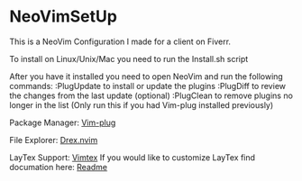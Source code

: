# NeoVimSetUp
This is a NeoVim Configuration I made for a client on Fiverr.

To install on Linux/Unix/Mac you need to run the Install.sh script

After you have it installed you need to open NeoVim and run the following commands:
:PlugUpdate to install or update the plugins
:PlugDiff to review the changes from the last update (optional)
:PlugClean to remove plugins no longer in the list (Only run this if you had Vim-plug installed previously)

Package Manager: [Vim-plug](https://github.com/junegunn/vim-plug) 

File Explorer: [Drex.nvim](https://github.com/TheBlob42/drex.nvim) 

LayTex Support: [Vimtex](https://github.com/lervag/vimtex) 
If you would like to customize LayTex find documation here: [Readme](https://github.com/lervag/vimtex?tab=readme-ov-file#configuration)
